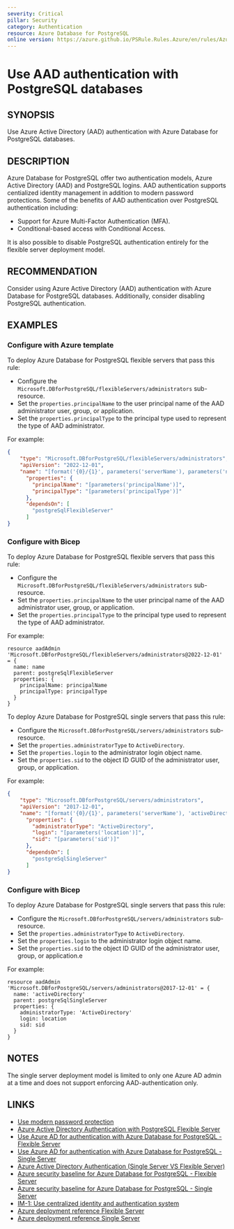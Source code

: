 ```yaml
---
severity: Critical
pillar: Security
category: Authentication
resource: Azure Database for PostgreSQL
online version: https://azure.github.io/PSRule.Rules.Azure/en/rules/Azure.PostgreSQL.AAD/
---
```


# Use AAD authentication with PostgreSQL databases

## SYNOPSIS

Use Azure Active Directory (AAD) authentication with Azure Database for PostgreSQL databases.

## DESCRIPTION

Azure Database for PostgreSQL offer two authentication models, Azure Active Directory (AAD) and PostgreSQL logins.
AAD authentication supports centialized identity management in addition to modern password protections.
Some of the benefits of AAD authentication over PostgreSQL authentication including:

- Support for Azure Multi-Factor Authentication (MFA).
- Conditional-based access with Conditional Access.

It is also possible to disable PostgreSQL authentication entirely for the flexible server deployment model.

## RECOMMENDATION

Consider using Azure Active Directory (AAD) authentication with Azure Database for PostgreSQL databases.
Additionally, consider disabling PostgreSQL authentication.

## EXAMPLES

### Configure with Azure template

To deploy Azure Database for PostgreSQL flexible servers that pass this rule:

- Configure the `Microsoft.DBforPostgreSQL/flexibleServers/administrators` sub-resource.
- Set the `properties.principalName` to the user principal name of the AAD administrator user, group, or application.
- Set the `properties.principalType` to the principal type used to represent the type of AAD administrator.

For example:

```json
{
    "type": "Microsoft.DBforPostgreSQL/flexibleServers/administrators",
    "apiVersion": "2022-12-01",
    "name": "[format('{0}/{1}', parameters('serverName'), parameters('name'))]",
      "properties": {
        "principalName": "[parameters('principalName')]",
        "principalType": "[parameters('principalType')]"
      },
      "dependsOn": [
        "postgreSqlFlexibleServer"
      ]
}
```

### Configure with Bicep

To deploy Azure Database for PostgreSQL flexible servers that pass this rule:

- Configure the `Microsoft.DBforPostgreSQL/flexibleServers/administrators` sub-resource.
- Set the `properties.principalName` to the user principal name of the AAD administrator user, group, or application.
- Set the `properties.principalType` to the principal type used to represent the type of AAD administrator.

For example:

```bicep
resource aadAdmin 'Microsoft.DBforPostgreSQL/flexibleServers/administrators@2022-12-01' = {
  name: name
  parent: postgreSqlFlexibleServer
  properties: {
    principalName: principalName
    principalType: principalType
  }
}
```

To deploy Azure Database for PostgreSQL single servers that pass this rule:

- Configure the `Microsoft.DBforPostgreSQL/servers/administrators` sub-resource.
- Set the `properties.administratorType` to `ActiveDirectory`.
- Set the `properties.login` to the administrator login object name.
- Set the `properties.sid` to the object ID GUID of the administrator user, group, or application.

For example:

```json
{
    "type": "Microsoft.DBforPostgreSQL/servers/administrators",
    "apiVersion": "2017-12-01",
    "name": "[format('{0}/{1}', parameters('serverName'), 'activeDirectory')]",
      "properties": {
        "administratorType": "ActiveDirectory",
        "login": "[parameters('location')]",
        "sid": "[parameters('sid')]"
      },
      "dependsOn": [
        "postgreSqlSingleServer"
      ]
}
```

### Configure with Bicep

To deploy Azure Database for PostgreSQL single servers that pass this rule:

- Configure the `Microsoft.DBforPostgreSQL/servers/administrators` sub-resource.
- Set the `properties.administratorType` to `ActiveDirectory`.
- Set the `properties.login` to the administrator login object name.
- Set the `properties.sid` to the object ID GUID of the administrator user, group, or application.e

For example:

```bicep
resource aadAdmin 'Microsoft.DBforPostgreSQL/servers/administrators@2017-12-01' = {
  name: 'activeDirectory'
  parent: postgreSqlSingleServer
  properties: {
    administratorType: 'ActiveDirectory'
    login: location
    sid: sid
  }
}
```

## NOTES

The single server deployment model is limited to only one Azure AD admin at a time and does not support enforcing AAD-authentication only.

## LINKS

- [Use modern password protection](https://learn.microsoft.com/azure/architecture/framework/security/design-identity-authentication#use-modern-password-protection)
- [Azure Active Directory Authentication with PostgreSQL Flexible Server](https://learn.microsoft.com/azure/postgresql/flexible-server/concepts-azure-ad-authentication#how-azure-ad-works-in-flexible-server)
- [Use Azure AD for authentication with Azure Database for PostgreSQL - Flexible Server](https://learn.microsoft.com/azure/postgresql/flexible-server/how-to-configure-sign-in-azure-ad-authentication)
- [Use Azure AD for authentication with Azure Database for PostgreSQL - Single Server](https://learn.microsoft.com/azure/postgresql/single-server/how-to-configure-sign-in-azure-ad-authentication)
- [Azure Active Directory Authentication (Single Server VS Flexible Server)](https://learn.microsoft.com/azure/postgresql/flexible-server/concepts-azure-ad-authentication#azure-active-directory-authentication-single-server-vs-flexible-server)
- [Azure security baseline for Azure Database for PostgreSQL - Flexible Server](https://learn.microsoft.com/security/benchmark/azure/baselines/azure-database-for-postgresql-flexible-server-security-baseline)
- [Azure security baseline for Azure Database for PostgreSQL - Single Server](https://learn.microsoft.com/security/benchmark/azure/baselines/postgresql-security-baseline)
- [IM-1: Use centralized identity and authentication system](https://learn.microsoft.com/security/benchmark/azure/baselines/azure-database-for-postgresql-flexible-server-security-baseline#im-1-use-centralized-identity-and-authentication-system)
- [Azure deployment reference Flexible Server](https://learn.microsoft.com/azure/templates/microsoft.dbforpostgresql/flexibleservers/administrators)
- [Azure deployment reference Single Server](https://learn.microsoft.com/azure/templates/microsoft.dbforpostgresql/servers/administrators)
